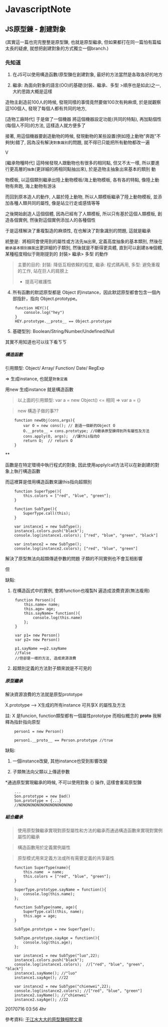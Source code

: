 # JavascriptNote

## JS原型鍊 - 創建對象

(其實這一篇也完完整整是原型鍊, 也就是原型繼承, 但如果都打在同一篇怕有篇幅太長的疑慮, 就想把創建對象的方式獨立一個branch.)

### 先知道

1. 在JS可以使用構造函數/原型鍊在創建對象, 最好的方法當然是各取各好的地方

2. 繼承: 為面向對象的語言(OO)的基礎(封裝、繼承、多型 >順序也是如此)之一, 大約思路大概是這樣

造物主創造前100人的時候, 發現同樣的事情竟然要做100次有夠麻煩, 於是就觀察這100個人, 發現了每個人都有共同的地方, 


[造物工廠時代] 于是做了一個機器 將這個機器設定功能(共同的特點), 再加點個性(每個人不同)的方法, 這樣造人就方便多了

接著, 用這個機器要創造動物的時候, 發現動物的某些設置(例如陸上動物"奔跑"不夠快)錯了, 因為沒有解決`對象識別`的問題, 就不得已只能把所有動物都改一遍

V

[繼承物種時代] 這時候發現人跟動物也有很多的相同點, 但又不太一樣, 所以要進行更高層的`抽象`(更詳細的將相同點抽出來), 於是造物主抽象出來基本的類別 動

物模板, 以這個類別繼承出陸上動物模板/海上動物模板, 各有各的特點, 像陸上動物有奔跑, 海上動物有游泳

而回到原本造人的動作, 人屬於陸上動物, 所以人類模板繼承了陸上動物模板, 並添加各種人類共同的屬性, 像是站立行走或感情等等

之後開始創造人這個個體, 因為已經有了人類模板, 所以只有基於這個人類模板, 創造各個實例, 然後對這個實例添加人的各種個性

于是這樣解決了重複製造的麻煩性, 在也解決了對象識別的問題, 這就是繼承


統整是:  將相同會使用到的屬性或方法先`抽`出來, 定義高度抽象的基本類別, 然後在`繼承基本類別擴展`出更詳細的子類別, 然後就是不斷得更具體, 直到可以創建`各種`個體, 某種程度相似于剛剛提到的 封裝> 繼承> 多型 的動作

> 主要的目的: 封裝: 降低互相依賴的程度, 繼承: 程式碼再用, 多型: 避免重複的工作, 站在巨人的肩膀上 
> - 提高可維護性

4. 所有函數的默認原型都是 Object 的instance，因此默認原型都會包含一個內部指針，指向 Object.prototype。

        function HEY(){
            console.log("hey")    
        }
        HEY.prototype.__proto__ == Object.prototype

5. 基礎型別: Boolean/String/Number/Undefined/Null

其實不用知道也可以往下看ㄎㄎ

##### 構造函數

引用類型: Object/ Array/ Function/ Date/ RegExp

=> 生成instance, 也就是`對象定義`

用new 生成instance 就是構造函數

> 以上面的引用類型: var a = new Object() <= 相同 => var a = {} 

>new 構造子做的事??

        function newObj(cons,args){
            var O = new cons(); // 創造一個新的Object O
            O.__proto__ = cons.prototype; //O繼承原型鍊得到所有屬性及方法
            cons.apply(O, args);  //讓this指向O
            return O;  // return O
        }        

**

函數是在特定環境中執行程式的對象, 因此使用apply/call方法可以在新創建的對象上執行構造函數

而這裡算是借用構造函數來讓this指向超類別

        function SuperType(){
            this.colors = ["red", "blue", "green"];
        }

        function SubType(){
            SuperType.call(this);
        }

        var instance1 = new SubType();
        instance1.colors.push("black");
        console.log(instance1.colors); ["red", "blue", "green", "black"]

        var instance2 = new SubType();
        console.log(instance2.colors); ["red", "blue", "green"]

解決了原型無法向超類傳遞參數的問題 子類的不同實例也不會互相影響

但

缺點: 

1. 在構造函式中的實例, 會將function也複製N 遍造成浪費資源(無法複用)

        function Person(){
            this.name= name;
            this.age= age;
            this.sayName= function(){
                console.log(this.name)
            };
        }

        var p1= new Person()
        var p2= new Person()

        p1.sayName ==p2.sayName 
        //false
        //但卻是一樣的方法, 造成資源浪費

2. 超類別定義的方法對子類來說是不可見的

##### 原型繼承

解決資源浪費的方法就是原型prototype

X.prototype --> X生成的所有instance 可共享X 的屬性及方法

註: X 是funcion, function類型都有一個屬性prototype 而相似概念的 __proto__ 我解釋為指針指向原型

        person1 = new Person()

        person1.__proto__ == Person.prototype //true

缺點: 

1. 一個instance改變, 其他instance也受到影響改變

2. 子類無法向父類以上傳遞參數

*通過原型實現繼承的時候, 不可以使用對象 {} 操作, 這樣會重寫原型鍊

        ...
        Son.prototype = new Dad()    
        Son.prototype = {...}
        //NONONONONONONONONONONONO
        


##### 組合繼承

> 使用原型鍊繼承實現對原型屬性和方法的繼承而通過構造函數來實現對實例屬性的繼承

> 構造函數用於定義實例屬性

> 原型模式用來定義方法或所有需要定義的共享屬性

        function SuperType(name){
            this.name  = name;
            this.colors = ["red", "blue", "green"];
        }

        SuperType.prototype.sayName = function(){
            console.log(this.name);
        };

        function SubType(name, age){
            SuperType.call(this, name);
            this.age = age;
        }

        SubType.prototype = new SuperType();

        SubType.prototype.sayAge = function(){
            console.log(this.age);
        };

        var instance1 = new SubType("luo",22);
        instance1.colors.push("black");
        console.log(instance1.colors);  //["red", "blue", "green", "black"]
        instance1.sayName(); //"luo"
        instance1.sayAge(); //22

        var instance2 = new SubType("chienwei",22);
        console.log(instance2.colors); //["red", "blue", "green"]
        instance2.sayName(); //"chienwei"
        instance2.sayAge(); //22


 20170716 03:56 4hr

參考資料: [于江水大大的原型鍊相關文章](http://yujiangshui.com/)
